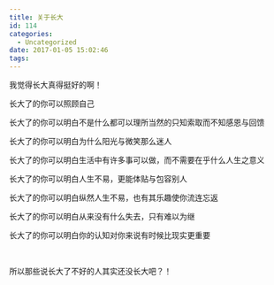 ```yaml
---
title: 关于长大
id: 114
categories:
  - Uncategorized
date: 2017-01-05 15:02:46
tags:
---
```


我觉得长大真得挺好的啊！

长大了的你可以照顾自己

长大了的你可以明白不是什么都可以理所当然的只知索取而不知感恩与回馈

长大了的你可以明白为什么阳光与微笑那么迷人

长大了的你可以明白生活中有许多事可以做，而不需要在乎什么人生之意义

长大了的你可以明白人生不易，更能体贴与包容别人

长大了的你可以明白纵然人生不易，也有其乐趣使你流连忘返

长大了的你可以明白从来没有什么失去，只有难以为继

长大了的你可以明白你的认知对你来说有时候比现实更重要

&nbsp;

所以那些说长大了不好的人其实还没长大吧？！